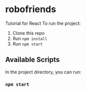 # robofriends

Tutorial for React To run the project:

1. Clone this repo
2. Run `npm install`
3. Run `npm start`

## Available Scripts

In the project directory, you can run:

### `npm start`


